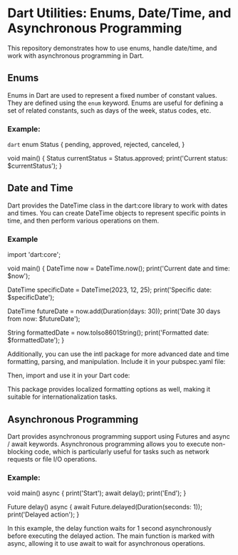 # Dart Utilities: Enums, Date/Time, and Asynchronous Programming

This repository demonstrates how to use enums, handle date/time, and work with asynchronous programming in Dart.

## Enums

Enums in Dart are used to represent a fixed number of constant values. They are defined using the `enum` keyword. Enums are useful for defining a set of related constants, such as days of the week, status codes, etc.

### Example:

```dart```
enum Status {
  pending,
  approved,
  rejected,
  canceled,
}

void main() {
  Status currentStatus = Status.approved;
  print('Current status: $currentStatus');
}

## Date and Time
Dart provides the DateTime class in the dart:core library to work with dates and times. 
You can create DateTime objects to represent specific points in time, and then perform various operations on them.

### Example

import 'dart:core';

void main() {
  DateTime now = DateTime.now();
  print('Current date and time: $now');

  DateTime specificDate = DateTime(2023, 12, 25);
  print('Specific date: $specificDate');

   <!-- Date manipulation -->
  DateTime futureDate = now.add(Duration(days: 30));
  print('Date 30 days from now: $futureDate');

   <!-- Formatting date -->
  String formattedDate = now.toIso8601String();
  print('Formatted date: $formattedDate');
}

Additionally, you can use the intl package for more advanced date and time formatting, parsing, and manipulation. 
Include it in your pubspec.yaml file:

<!-- dependencies:
  flutter:
    sdk: flutter
  intl: ^0.17.0
 -->



Then, import and use it in your Dart code:

<!-- 
import 'package:intl/intl.dart';

void main() {
  DateTime now = DateTime.now();
  String formattedDate = DateFormat('yyyy-MM-dd HH:mm:ss').format(now);
  print('Formatted date: $formattedDate');
}
 -->


This package provides localized formatting options as well, making it suitable for internationalization tasks.

## Asynchronous Programming
Dart provides asynchronous programming support using Futures and async / await keywords. Asynchronous programming allows you to execute non-blocking code, which is particularly useful for tasks such as network requests or file I/O operations.

### Example:
void main() async {
  print('Start');
  await delay();
  print('End');
}

Future<void> delay() async {
  await Future.delayed(Duration(seconds: 1));
  print('Delayed action');
}

In this example, the delay function waits for 1 second asynchronously before executing the delayed action. The main function is marked with async, allowing it to use await to wait for asynchronous operations.

